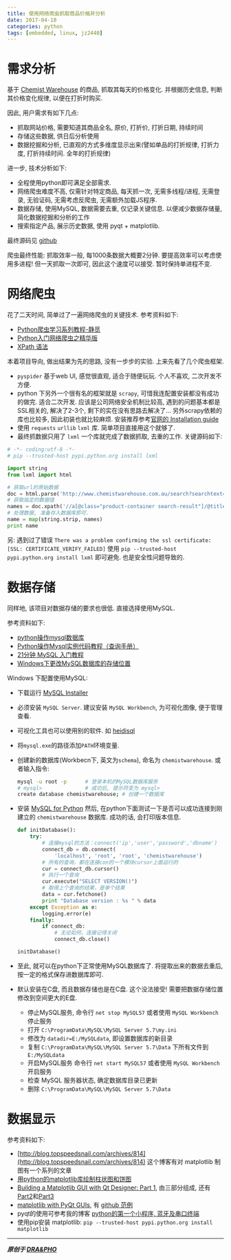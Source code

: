 ```yaml
---
title: 使用网络爬虫抓取商品价格并分析
date: 2017-04-10
categories: python
tags: [embedded, linux, jz2440]
---
```



# 需求分析

基于 [Chemist Warehouse](http://www.chemistwarehouse.com.au/) 的商品, 抓取其每天的价格变化. 并根据历史信息, 判断其价格变化规律, 以便在打折时购买.

因此, 用户需求有如下几点:
- 抓取网站价格, 需要知道其商品全名, 原价, 打折价, 打折日期, 持续时间
- 存储这些数据, 供日后分析使用
- 数据挖掘和分析, 已直观的方式多维度显示出来(譬如单品的打折规律, 打折力度, 打折持续时间. 全年的打折规律)

进一步, 技术分析如下:
- 全程使用python即可满足全部需求.
- 网络爬虫难度不高, 仅需针对特定商品, 每天抓一次, 无需多线程/进程, 无需登录, 无验证码, 无需考虑反爬虫, 无需额外加载JS程序.
- 数据存储, 使用MySQL, 数据需要去重, 仅记录关键信息. 以便减少数据存储量, 简化数据挖掘和分析的工作
- 搜索指定产品, 展示历史数据, 使用 pyqt + matplotlib.


最终源码见 [github](https://github.com/draapho/chemistwarehouse-spider)

爬虫最终性能:
抓取效率一般, 每1000条数据大概要2分钟. 要提高效率可以考虑使用多进程!
但一天抓取一次即可, 因此这个速度可以接受. 暂时保持单进程不变.



# 网络爬虫

花了二天时间, 简单过了一遍网络爬虫的关键技术. 参考资料如下:
- [Python爬虫学习系列教程-静觅](http://cuiqingcai.com/1052.html)
- [Python入门网络爬虫之精华版](https://github.com/lining0806/PythonSpiderNotes)
- [XPath 语法](http://www.w3school.com.cn/xpath/xpath_syntax.asp)

本着项目导向, 做出结果为先的思路, 没有一步步的实验. 上来先看了几个爬虫框架.
- `pyspider` 基于web UI, 感觉很直观, 适合于随便玩玩. 个人不喜欢, 二次开发不方便.
- python 下另外一个很有名的框架就是 `scrapy`, 可惜我连配置安装都没有成功的做完. 适合二次开发.
  应该是公司网络安全机制比较高, 遇到的问题基本都是SSL相关的, 解决了2-3个, 剩下的实在没有思路去解决了...
  另外scrapy依赖的库也比较多, 因此初装也就比较麻烦. 安装推荐参考[官网的 Installation guide](https://docs.scrapy.org/en/latest/intro/install.html#)
- 使用 `requests` `urllib` `lxml` 库. 简单项目直接用这个就够了.
- 最终抓数据只用了 `lxml` 一个库就完成了数据抓取, 去重的工作. 关键源码如下:

``` python
# -*- coding:utf-8 -*-
# pip --trusted-host pypi.python.org install lxml

import string
from lxml import html

# 获取url的原始数据
doc = html.parse('http://www.chemistwarehouse.com.au/search?searchtext=blackmores%20bone&searchmode=allwords')
# 获取指定的数据值
names = doc.xpath('//a[@class="product-container search-result"]/@title')
# 处理数据, 准备存入数据库即可.
name = map(string.strip, names)
print name
```

另:
遇到过了错误 `There was a problem confirming the ssl certificate: [SSL: CERTIFICATE_VERIFY_FAILED]`
使用 `pip --trusted-host pypi.python.org install lxml` 即可避免. 也是安全性问题导致的.


# 数据存储

同样地, 该项目对数据存储的要求也很低. 直接选择使用MySQL.

参考资料如下:
- [python操作mysql数据库](http://www.runoob.com/python/python-mysql.html)
- [Python操作Mysql实例代码教程（查询手册）](http://www.crazyant.net/686.html)
- [21分钟 MySQL 入门教程](http://www.cnblogs.com/mr-wid/archive/2013/05/09/3068229.html)
- [Windows下更改MySQL数据库的存储位置](http://blog.csdn.net/heizistudio/article/details/8234185)

Windows 下配置使用MySQL:
- 下载运行 [MySQL Installer](https://dev.mysql.com/downloads/windows/)
- 必须安装 `MySQL Server`. 建议安装 `MySQL Workbench`, 为可视化图像, 便于管理查看.
- 可视化工具也可以使用别的软件. 如 [heidisql](https://www.heidisql.com/)
- 将`mysql.exe`的路径添加`PATH`环境变量.
- 创建新的数据库(Workbecn下, 英文为`schema`), 命名为 `chemistwarehouse`. 或者输入指令:
  ``` bash
  mysql -u root -p      # 登录本机的MySQL数据库服务
  # mysql>              # 成功后, 提示符变为 mysql>
  create database chemistwarehouse; # 创建一个数据库
  ```
- 安装 [MySQL for Python](https://sourceforge.net/projects/mysql-python/)
  然后, 在python下面测试一下是否可以成功连接到刚建立的 `chemistwarehouse` 数据库.
  成功的话, 会打印版本信息.
  ``` python
  def initDatabase():
      try:
          # 连接mysql的方法：connect('ip','user','password','dbname')
          connect_db = db.connect(
              'localhost', 'root', 'root', 'chemistwarehouse')
          # 所有的查询，都在连接con的一个模块cursor上面运行的
          cur = connect_db.cursor()
          # 执行一个查询
          cur.execute("SELECT VERSION()")
          # 取得上个查询的结果，是单个结果
          data = cur.fetchone()
          print "Database version : %s " % data
      except Exception as e:
          logging.error(e)
      finally:
          if connect_db:
              # 无论如何，连接记得关闭
              connect_db.close()

  initDatabase()
  ```
- 至此, 就可以在python下正常使用MySQL数据库了.
  将提取出来的数据去重后, 按一定的格式保存进数据库即可.

- 默认安装在C盘, 而且数据存储也是在C盘. 这个没法接受! 需要把数据存储位置修改到空间更大的E盘.
  - 停止MySQL服务, 命令行 `net stop MySQL57` 或者使用 `MySQL Workbench` 停止服务
  - 打开 `C:\ProgramData\MySQL\MySQL Server 5.7\my.ini`
  - 修改为 `datadir=E:/MySQLdata`, 即设置数据库的新目录
  - 复制 `C:\ProgramData\MySQL\MySQL Server 5.7\Data` 下所有文件到 `E:/MySQLdata`
  - 开启MySQL服务 命令行 `net start MySQL57` 或者使用 `MySQL Workbench` 开启服务
  - 检查 MySQL 服务器状态, 确定数据库目录已更新
  - 删除 `C:\ProgramData\MySQL\MySQL Server 5.7\Data`


# 数据显示
参考资料如下:
- [http://blog.topspeedsnail.com/archives/814](http://blog.topspeedsnail.com/archives/814) 这个博客有对 matplotlib 制图有一个系列的文章
- [用python的matplotlib库绘制柱状图和饼图](http://ningning.today/2015/04/17/python/%E7%94%A8matplotlib%E7%BB%98%E5%88%B6%E6%9F%B1%E7%8A%B6%E5%9B%BE%E5%92%8C%E9%A5%BC%E5%9B%BE/)
- [Building a Matplotlib GUI with Qt Designer: Part 1](http://blog.rcnelson.com/building-a-matplotlib-gui-with-qt-designer-part-1/), 由三部分组成, 还有[Part2](http://blog.rcnelson.com/building-a-matplotlib-gui-with-qt-designer-part-2/)和[Part3](http://blog.rcnelson.com/building-a-matplotlib-gui-with-qt-designer-part-3/)
- [matplotlib with PyQt GUIs](http://eli.thegreenplace.net/2009/01/20/matplotlib-with-pyqt-guis), 有 [github 范例](https://github.com/eliben/code-for-blog/blob/master/2009/qt_mpl_bars.py)
- pyqt的使用可参考我的博客 [python的第一个小程序, 蓝牙及串口终端](https://draapho.github.io/2016/11/16/1617-python-terminal/)
- 使用pip安装 matplotlib: `pip --trusted-host pypi.python.org install matplotlib`


----------

***原创于 [DRA&PHO](https://draapho.github.io/)***
